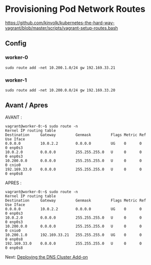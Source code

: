 # Provisioning Pod Network Routes

https://github.com/kinvolk/kubernetes-the-hard-way-vagrant/blob/master/scripts/vagrant-setup-routes.bash

## Config

### worker-0

```
sudo route add -net 10.200.1.0/24 gw 192.169.33.21
```

### worker-1

```
sudo route add -net 10.200.0.0/24 gw 192.169.33.20
```

## Avant / Apres

AVANT :

```
vagrant@worker-0:~$ sudo route -n
Kernel IP routing table
Destination     Gateway         Genmask         Flags Metric Ref    Use Iface
0.0.0.0         10.0.2.2        0.0.0.0         UG    0      0        0 enp0s3
10.0.2.0        0.0.0.0         255.255.255.0   U     0      0        0 enp0s3
10.200.0.0      0.0.0.0         255.255.255.0   U     0      0        0 cnio0
192.169.33.0    0.0.0.0         255.255.255.0   U     0      0        0 enp0s8
```

APRES :

```
vagrant@worker-0:~$ sudo route -n
Kernel IP routing table
Destination     Gateway         Genmask         Flags Metric Ref    Use Iface
0.0.0.0         10.0.2.2        0.0.0.0         UG    0      0        0 enp0s3
10.0.2.0        0.0.0.0         255.255.255.0   U     0      0        0 enp0s3
10.200.0.0      0.0.0.0         255.255.255.0   U     0      0        0 cnio0
10.200.1.0      192.169.33.21   255.255.255.0   UG    0      0        0 enp0s8
192.169.33.0    0.0.0.0         255.255.255.0   U     0      0        0 enp0s8
```


Next: [Deploying the DNS Cluster Add-on](12-dns-addon.md)

